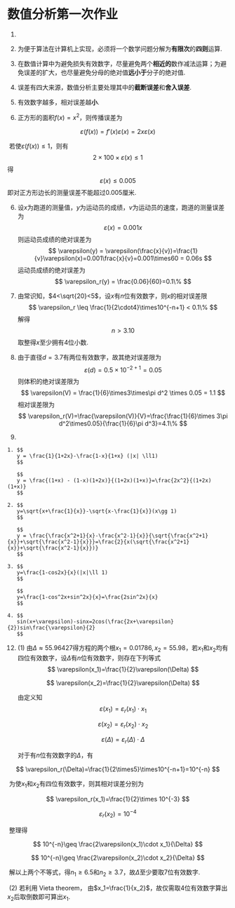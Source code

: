 # 数值分析第一次作业

1. 

   1. 为便于算法在计算机上实现，必须将一个数学问题分解为**有限次**的**四则**运算.
   2. 在数值计算中为避免损失有效数字，尽量避免两个**相近的**数作减法运算；为避免误差的扩大，也尽量避免分母的绝对值**远小于**分子的绝对值.
   3. 误差有四大来源，数值分析主要处理其中的**截断误差**和**舍入误差**.
   4. 有效数字越多，相对误差越**小**.

5. 正方形的面积$f(x)=x^2$，则传播误差为

$$
\varepsilon(f(x)) = f'(x)\varepsilon(x)=2x\varepsilon(x)
$$

​		若使$\varepsilon(f(x)) \leq 1$，则有
$$
2 \times 100 \times \varepsilon(x) \leq 1
$$
​		得
$$
\varepsilon(x) \leq 0.005
$$
​		即对正方形边长的测量误差不能超过$0.005$厘米.

6. 设$x$为跑道的测量值，$y$为运动员的成绩，$v$为运动员的速度，跑道的测量误差为
   $$
   \varepsilon(x) = 0.001x
   $$
   则运动员成绩的绝对误差为
   $$
   \varepsilon(y) = \varepsilon(\frac{x}{v})=\frac{1}{v}\varepsilon(x)=0.001\frac{x}{v}=0.001\times60 = 0.06s
   $$
   运动员成绩的绝对误差为
   $$
   \varepsilon_r(y) = \frac{0.06}{60}=0.1\%
   $$
   
7. 由常识知，$4<\sqrt{20}<5$，设$x$有$n$位有效数字，则$x$的相对误差限
   $$
   \varepsilon_r \leq \frac{1}{2\cdot4}\times10^{-n+1} < 0.1\%
   $$
   解得
   $$
   n > 3.10
   $$
   取整得$x$至少拥有$4$位小数.

8.  由于直径$d=3.7$有两位有效数字，故其绝对误差限为
   $$
   \varepsilon(d) = 0.5 \times 10^{-2+1}=0.05
   $$
   则体积的绝对误差限为
   $$
   \varepsilon(V) = \frac{1}{6}\times3\times\pi d^2 \times 0.05 = 1.1
   $$
   相对误差限为
   $$
   \varepsilon_r(V)=\frac{\varepsilon(V)}{V}=\frac{\frac{1}{6}\times 3\pi d^2\times0.05}{\frac{1}{6}\pi d^3}=4.1\%
   $$

11. 

    1. $$
       y = \frac{1}{1+2x}-\frac{1-x}{1+x} (|x| \ll1)
       $$

       $$
       y = \frac{(1+x) - (1-x)(1+2x)}{(1+2x)(1+x)}=\frac{2x^2}{(1+2x)(1+x)}
       $$

    2. $$
       y=\sqrt{x+\frac{1}{x}}-\sqrt{x-\frac{1}{x}}(x\gg 1)
       $$

       $$
       y = \frac{\frac{x^2+1}{x}-\frac{x^2-1}{x}}{\sqrt{\frac{x^2+1}{x}}+\sqrt{\frac{x^2-1}{x}}}=\frac{2}{x(\sqrt{\frac{x^2+1}{x}}+\sqrt{\frac{x^2-1}{x}})}
       $$

    3. $$
       y=\frac{1-cos2x}{x}(|x|\ll 1)
       $$

       $$
       y=\frac{1-cos^2x+sin^2x}{x}=\frac{2sin^2x}{x}
       $$

    4. $$
       sin(x+\varepsilon)-sinx=2cos(\frac{2x+\varepsilon}{2})sin\frac{\varepsilon}{2}
       $$

12. (1) 由$\Delta\approx 55.96427$得方程的两个根$x_1=0.01786, x_2=55.98$，若$x_1$和$x_2$均有四位有效数字，设$\Delta$有$n$位有效数字，则存在下列等式
    $$
    \varepsilon(x_1)=\frac{1}{2}\varepsilon(\Delta)
    $$

    $$
    \varepsilon(x_2)=\frac{1}{2}\varepsilon(\Delta)
    $$

    由定义知
    $$
    \varepsilon(x_1)=\varepsilon_r(x_1)\cdot x_1
    $$

    $$
    \varepsilon(x_2)=\varepsilon_r(x_2)\cdot x_2
    $$

    $$
    \varepsilon(\Delta)=\varepsilon_r(\Delta)\cdot \Delta
    $$

    对于有$n$位有效数字的$\Delta$，有

$$
\varepsilon_r(\Delta)=\frac{1}{2\times5}\times10^{-n+1}=10^{-n}
$$

​       为使$x_1$和$x_2$有四位有效数字，则其相对误差分别为

$$
\varepsilon_r(x_1)=\frac{1}{2}\times 10^{-3}
$$

$$
\varepsilon_r(x_2)=10^{-4}
$$

​	   整理得

$$
10^{-n}\geq \frac{2\varepsilon(x_1)\cdot x_1}{\Delta}
$$

$$
10^{-n}\geq \frac{2\varepsilon(x_2)\cdot x_2}{\Delta}
$$

​	  解以上两个不等式，得$n_1\geq 6.5$和$n_2\geq 3.7$，故$\Delta$至少要取$7$位有效数字.

​	  (2) 若利用 Vieta theorem， 由$x_1=\frac{1}{x_2}$，故仅需取$4$位有效数字算出$x_2$后取倒数即可算出$x_1$.